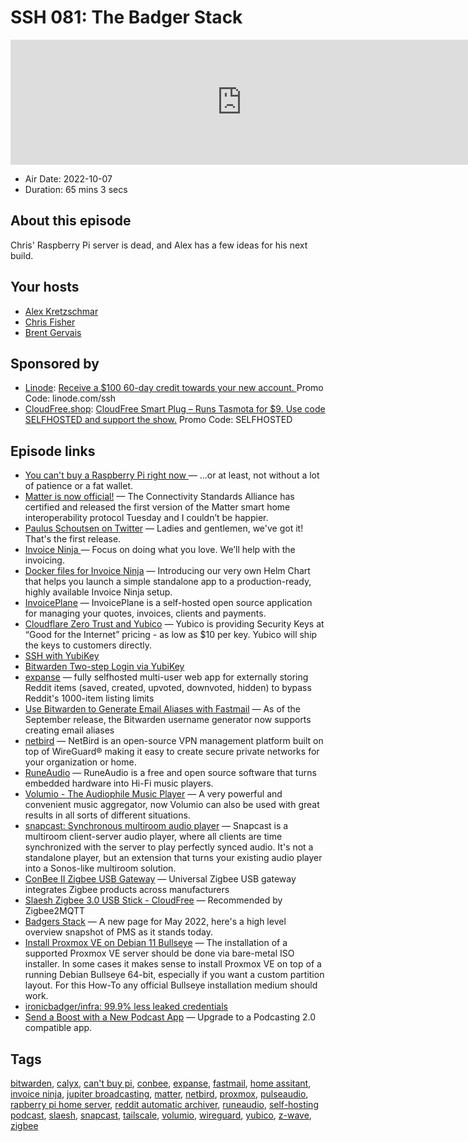 # SSH 081: The Badger Stack

<iframe src="https://player.fireside.fm/v2/dUlrHQih+2ErsnTrm?theme=dark" width="740" height="200" frameborder="0" scrolling="no"></iframe>

* Air Date: 2022-10-07
* Duration: 65 mins 3 secs

## About this episode

Chris' Raspberry Pi server is dead, and Alex has a few ideas for his next build.

## Your hosts
* [Alex Kretzschmar](https://selfhosted.show/hosts/alexktz)
* [Chris Fisher](https://selfhosted.show/hosts/chrislas)
* [Brent Gervais](https://selfhosted.show/guests/brentgervais)

## Sponsored by

  * [Linode](https://linode.com/ssh): [Receive a $100 60-day credit towards your new account. ](https://linode.com/ssh) Promo Code: linode.com/ssh
  * [CloudFree.shop](https://cloudfree.shop/): [CloudFree Smart Plug – Runs Tasmota for $9. Use code SELFHOSTED and support the show.](https://cloudfree.shop/) Promo Code: SELFHOSTED



## Episode links

  * [You can't buy a Raspberry Pi right now ](https://www.jeffgeerling.com/blog/2022/you-cant-buy-raspberry-pi-right-now "You can't buy a Raspberry Pi right now ") — ...or at least, not without a lot of patience or a fat wallet.
  * [Matter is now official!](https://staceyoniot.com/matter-is-now-official/ "Matter is now official!") — The Connectivity Standards Alliance has certified and released the first version of the Matter smart home interoperability protocol Tuesday and I couldn’t be happier.
  * [Paulus Schoutsen on Twitter](https://twitter.com/balloob/status/1576421490106384385 "Paulus Schoutsen on Twitter") — Ladies and gentlemen, we've got it! That's the first release.
  * [Invoice Ninja ](https://invoiceninja.com/ "Invoice Ninja ") — Focus on doing what you love. We’ll help with the invoicing.
  * [Docker files for Invoice Ninja](https://github.com/invoiceninja/dockerfiles "Docker files for Invoice Ninja") — Introducing our very own Helm Chart that helps you launch a simple standalone app to a production-ready, highly available Invoice Ninja setup. 
  * [InvoicePlane](https://www.invoiceplane.com/ "InvoicePlane") — InvoicePlane is a self-hosted open source application for managing your quotes, invoices, clients and payments.
  * [Cloudflare Zero Trust and Yubico](https://blog.cloudflare.com/making-phishing-defense-seamless-cloudflare-yubico/ "Cloudflare Zero Trust and Yubico") — Yubico is providing Security Keys at “Good for the Internet” pricing - as low as $10 per key. Yubico will ship the keys to customers directly.
  * [SSH with YubiKey](https://developers.yubico.com/SSH/ "SSH with YubiKey")
  * [Bitwarden Two-step Login via YubiKey](https://bitwarden.com/help/setup-two-step-login-yubikey/ "Bitwarden Two-step Login via YubiKey")
  * [expanse](https://github.com/jc9108/expanse "expanse") — fully selfhosted multi-user web app for externally storing Reddit items (saved, created, upvoted, downvoted, hidden) to bypass Reddit's 1000-item listing limits
  * [Use Bitwarden to Generate Email Aliases with Fastmail](https://bitwarden.com/blog/use-bitwarden-to-generate-email-aliases-with-fastmail/ "Use Bitwarden to Generate Email Aliases with Fastmail") — As of the September release, the Bitwarden username generator now supports creating email aliases
  * [netbird](https://github.com/netbirdio/netbird "netbird") — NetBird is an open-source VPN management platform built on top of WireGuard® making it easy to create secure private networks for your organization or home.
  * [RuneAudio](https://www.runeaudio.com/ "RuneAudio") — RuneAudio is a free and open source software that turns embedded hardware into Hi-Fi music players.
  * [Volumio - The Audiophile Music Player](https://volumio.com/en/ "Volumio - The Audiophile Music Player") — A very powerful and convenient music aggregator, now Volumio can also be used with great results in all sorts of different situations.
  * [snapcast: Synchronous multiroom audio player](https://github.com/badaix/snapcast "snapcast: Synchronous multiroom audio player") — Snapcast is a multiroom client-server audio player, where all clients are time synchronized with the server to play perfectly synced audio. It's not a standalone player, but an extension that turns your existing audio player into a Sonos-like multiroom solution.
  * [ConBee II Zigbee USB Gateway](https://www.amazon.com/gp/product/B07PZ7ZHG5 "ConBee II Zigbee USB Gateway") — Universal Zigbee USB gateway integrates Zigbee products across manufacturers
  * [Slaesh Zigbee 3.0 USB Stick - CloudFree](https://cloudfree.shop/product/slaesh-zigbee-stick/ "Slaesh Zigbee 3.0 USB Stick - CloudFree") — Recommended by Zigbee2MQTT
  * [Badgers Stack](https://perfectmediaserver.com/01-overview/high-level/ "Badgers Stack") — A new page for May 2022, here's a high level overview snapshot of PMS as it stands today.
  * [Install Proxmox VE on Debian 11 Bullseye](https://pve.proxmox.com/wiki/Install_Proxmox_VE_on_Debian_11_Bullseye "Install Proxmox VE on Debian 11 Bullseye") — The installation of a supported Proxmox VE server should be done via bare-metal ISO installer. In some cases it makes sense to install Proxmox VE on top of a running Debian Bullseye 64-bit, especially if you want a custom partition layout. For this How-To any official Bullseye installation medium should work.
  * [ironicbadger/infra: 99.9% less leaked credentials](https://github.com/ironicbadger/infra "ironicbadger/infra: 99.9% less leaked credentials")
  * [Send a Boost with a New Podcast App](https://podcastindex.org/apps?appTypes=app&elements=Value "Send a Boost with a New Podcast App") — Upgrade to a Podcasting 2.0 compatible app.



## Tags

[bitwarden](https://selfhosted.show/tags/bitwarden), [calyx](https://selfhosted.show/tags/calyx), [can't buy pi](https://selfhosted.show/tags/can't%20buy%20pi), [conbee](https://selfhosted.show/tags/conbee), [expanse](https://selfhosted.show/tags/expanse), [fastmail](https://selfhosted.show/tags/fastmail), [home assitant](https://selfhosted.show/tags/home%20assitant), [invoice ninja](https://selfhosted.show/tags/invoice%20ninja), [jupiter broadcasting](https://selfhosted.show/tags/jupiter%20broadcasting), [matter](https://selfhosted.show/tags/matter), [netbird](https://selfhosted.show/tags/netbird), [proxmox](https://selfhosted.show/tags/proxmox), [pulseaudio](https://selfhosted.show/tags/pulseaudio), [rapberry pi home server](https://selfhosted.show/tags/rapberry%20pi%20home%20server), [reddit automatic archiver](https://selfhosted.show/tags/reddit%20automatic%20archiver), [runeaudio](https://selfhosted.show/tags/runeaudio), [self-hosting podcast](https://selfhosted.show/tags/self-hosting%20podcast), [slaesh](https://selfhosted.show/tags/slaesh), [snapcast](https://selfhosted.show/tags/snapcast), [tailscale](https://selfhosted.show/tags/tailscale), [volumio](https://selfhosted.show/tags/volumio), [wireguard](https://selfhosted.show/tags/wireguard), [yubico](https://selfhosted.show/tags/yubico), [z-wave](https://selfhosted.show/tags/z-wave), [zigbee](https://selfhosted.show/tags/zigbee)